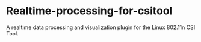 # Realtime-processing-for-csitool
A realtime data processing and visualization plugin for the Linux 802.11n CSI Tool.
